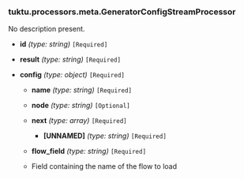 ### tuktu.processors.meta.GeneratorConfigStreamProcessor
No description present.

  * **id** *(type: string)* `[Required]`

  * **result** *(type: string)* `[Required]`

  * **config** *(type: object)* `[Required]`

    * **name** *(type: string)* `[Required]`

    * **node** *(type: string)* `[Optional]`

    * **next** *(type: array)* `[Required]`

      * **[UNNAMED]** *(type: string)* `[Required]`

    * **flow_field** *(type: string)* `[Required]`
    - Field containing the name of the flow to load
 
